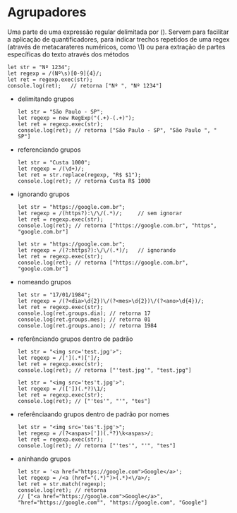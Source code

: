 # Agrupadores

Uma parte de uma expressão regular delimitada por (). Servem para facilitar a aplicação de quantificadores, para indicar trechos repetidos de uma regex (através de metacarateres numéricos, como \1) ou para extração de partes específicas do texto através dos métodos

    let str = "Nº 1234";
    let regexp = /(Nº\s)[0-9]{4}/;
    let ret = regexp.exec(str);
    console.log(ret);   // retorna ["Nº ", "Nº 1234"]

- delimitando grupos

      let str = "São Paulo - SP";
      let regexp = new RegExp("(.+)-(.+)");
      let ret = regexp.exec(str);
      console.log(ret); // retorna ["São Paulo - SP", "São Paulo ", " SP"]
      
- referenciando grupos
   
      let str = "Custa 1000";
      let regexp = /(\d+)/;
      let ret = str.replace(regexp, "R$ $1");
      console.log(ret); // retorna Custa R$ 1000
      
- ignorando grupos

      let str = "https://google.com.br";
      let regexp = /(https?):\/\/(.*)/;     // sem ignorar
      let ret = regexp.exec(str);
      console.log(ret); // retorna ["https://google.com.br", "https", "google.com.br"]
      
      let str = "https://google.com.br";
      let regexp = /(?:https?):\/\/(.*)/;   // ignorando
      let ret = regexp.exec(str);
      console.log(ret); // retorna ["https://google.com.br", "google.com.br"]
      
- nomeando grupos

      let str = "17/01/1984";
      let regexp = /(?<dia>\d{2})\/(?<mes>\d{2})\/(?<ano>\d{4})/;
      let ret = regexp.exec(str);
      console.log(ret.groups.dia); // retorna 17
      console.log(ret.groups.mes); // retorna 01
      console.log(ret.groups.ano); // retorna 1984
      
- referênciando grupos dentro de padrão

      let str = "<img src='test.jpg'>";
      let regexp = /['](.*)[']/;
      let ret = regexp.exec(str);
      console.log(ret);	// retorna ["'test.jpg'", "test.jpg"]

      let str = "<img src='tes't.jpg'>";
      let regexp = /(['])(.*?)\1/;
      let ret = regexp.exec(str);
      console.log(ret); // ["'tes'", "'", "tes"]
      
- referênciaando grupos dentro de padrão por nomes

      let str = "<img src='tes't.jpg'>";
      let regexp = /(?<aspas>['])(.*?)\k<aspas>/;
      let ret = regexp.exec(str);
      console.log(ret); // retorna ["'tes'", "'", "tes"]
      
- aninhando grupos

      let str = '<a href="https://google.com">Google</a>';
      let regexp = /<a (href="(.*)")>(.*)<\/a>/;
      let ret = str.match(regexp); 
      console.log(ret); // retorna
      // ["<a href="https://google.com">Google</a>", "href="https://google.com"", "https://google.com", "Google"]
